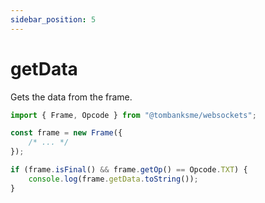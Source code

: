 ```yaml
---
sidebar_position: 5
---
```


# getData

Gets the data from the frame.

```typescript
import { Frame, Opcode } from "@tombanksme/websockets";

const frame = new Frame({
    /* ... */
});

if (frame.isFinal() && frame.getOp() == Opcode.TXT) {
    console.log(frame.getData.toString());
}
```
